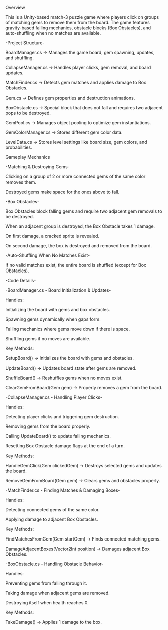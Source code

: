 Overview

This is a Unity-based match-3 puzzle game where players click on groups of matching gems to remove them from the board. The game features gravity-based falling mechanics, obstacle blocks (Box Obstacles), and auto-shuffling when no matches are available.

-Project Structure-

BoardManager.cs -> Manages the game board, gem spawning, updates, and shuffling.

CollapseManager.cs -> Handles player clicks, gem removal, and board updates.

MatchFinder.cs -> Detects gem matches and applies damage to Box Obstacles.

Gem.cs -> Defines gem properties and destruction animations.

BoxObstacle.cs -> Special block that does not fall and requires two adjacent pops to be destroyed.

GemPool.cs -> Manages object pooling to optimize gem instantiations.

GemColorManager.cs -> Stores different gem color data.

LevelData.cs -> Stores level settings like board size, gem colors, and probabilities.

Gameplay Mechanics

-Matching & Destroying Gems-

Clicking on a group of 2 or more connected gems of the same color removes them.

Destroyed gems make space for the ones above to fall.

-Box Obstacles-

Box Obstacles block falling gems and require two adjacent gem removals to be destroyed.

When an adjacent group is destroyed, the Box Obstacle takes 1 damage.

On first damage, a cracked sprite is revealed.

On second damage, the box is destroyed and removed from the board.

-Auto-Shuffling When No Matches Exist-

If no valid matches exist, the entire board is shuffled (except for Box Obstacles).

-Code Details-

-BoardManager.cs - Board Initialization & Updates-

Handles:

Initializing the board with gems and box obstacles.

Spawning gems dynamically when gaps form.

Falling mechanics where gems move down if there is space.

Shuffling gems if no moves are available.

Key Methods:

SetupBoard() -> Initializes the board with gems and obstacles.

UpdateBoard() -> Updates board state after gems are removed.

ShuffleBoard() -> Reshuffles gems when no moves exist.

ClearGemFromBoard(Gem gem) -> Properly removes a gem from the board.

-CollapseManager.cs - Handling Player Clicks-

Handles:

Detecting player clicks and triggering gem destruction.

Removing gems from the board properly.

Calling UpdateBoard() to update falling mechanics.

Resetting Box Obstacle damage flags at the end of a turn.

Key Methods:

HandleGemClick(Gem clickedGem) -> Destroys selected gems and updates the board.

RemoveGemFromBoard(Gem gem) -> Clears gems and obstacles properly.

-MatchFinder.cs - Finding Matches & Damaging Boxes-

Handles:

Detecting connected gems of the same color.

Applying damage to adjacent Box Obstacles.

Key Methods:

FindMatchesFromGem(Gem startGem) -> Finds connected matching gems.

DamageAdjacentBoxes(Vector2Int position) -> Damages adjacent Box Obstacles.

-BoxObstacle.cs - Handling Obstacle Behavior-

Handles:

Preventing gems from falling through it.

Taking damage when adjacent gems are removed.

Destroying itself when health reaches 0.

Key Methods:

TakeDamage() -> Applies 1 damage to the box.
